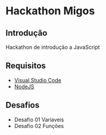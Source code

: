 # Hackathon Migos

## Introdução

Hackathon de introdução a JavaScript

## Requisitos

- [Visual Studio Code](https://code.visualstudio.com/)
- [NodeJS](https://nodejs.org/en/)

## Desafios

- Desafio 01 Variaveis
- Desafio 02 Funções
